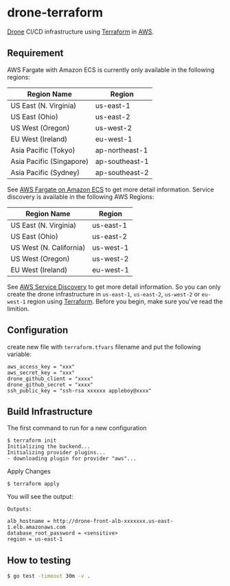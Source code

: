 # drone-terraform

[Drone](https://github.com/drone/drone) CI/CD infrastructure using [Terraform][3] in [AWS](https://aws.amazon.com).

## Requirement

AWS Fargate with Amazon ECS is currently only available in the following regions:


|Region Name	|Region|
|-------------|------|
|US East (N. Virginia)	|us-east-1|
|US East (Ohio)	|us-east-2|
|US West (Oregon)	|us-west-2|
|EU West (Ireland)	|eu-west-1|
|Asia Pacific (Tokyo)	|ap-northeast-1|
|Asia Pacific (Singapore)	|ap-southeast-1|
|Asia Pacific (Sydney)	|ap-southeast-2|

See [AWS Fargate on Amazon ECS][1] to get more detail information. Service discovery is available in the following AWS Regions:

|Region Name	|Region|
|-------------|------|
|US East (N. Virginia)	|us-east-1|
|US East (Ohio)	|us-east-2|
|US West (N. California)	|us-west-1|
|US West (Oregon)	|us-west-2|
|EU West (Ireland)	|eu-west-1|

See [AWS Service Discovery][2] to get more detail information. So you can only create the drone infrastructure in `us-east-1`, `us-east-2`, `us-west-2` or `eu-west-1` region using [Terraform][3]. Before you begin, make sure you've read the limition.

[1]:https://docs.aws.amazon.com/AmazonECS/latest/developerguide/AWS_Fargate.html
[2]:https://docs.aws.amazon.com/AmazonECS/latest/developerguide/service-discovery.html
[3]:https://www.terraform.io/

## Configuration

create new file with `terraform.tfvars` filename and put the following variable:

```
aws_access_key = "xxx"
aws_secret_key = "xxx"
drone_github_client = "xxxx"
drone_github_secret = "xxxx"
ssh_public_key = "ssh-rsa xxxxxx appleboy@xxxx"
```

## Build Infrastructure


The first command to run for a new configuration

```
$ terraform init
Initializing the backend...
Initializing provider plugins...
- downloading plugin for provider "aws"...
```

Apply Changes

```
$ terraform apply
```

You will see the output:

```
Outputs:

alb_hostname = http://drone-front-alb-xxxxxxx.us-east-1.elb.amazonaws.com
database_root_password = <sensitive>
region = us-east-1
```

## How to testing

```sh
$ go test -timeout 30m -v .
```
